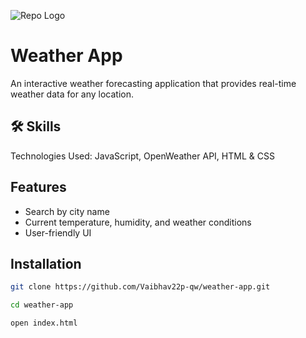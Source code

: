 ![Repo Logo](![image](https://github.com/user-attachments/assets/717d8f50-5586-484f-b79d-71cf37dee2a6)
)

# Weather App

An interactive weather forecasting application that provides real-time weather data for any location.

## 🛠 Skills
Technologies Used: JavaScript, OpenWeather API, HTML & CSS


## Features

- Search by city name
- Current temperature, humidity, and weather conditions
- User-friendly UI

## Installation


```bash
git clone https://github.com/Vaibhav22p-qw/weather-app.git

cd weather-app

open index.html
```
    
